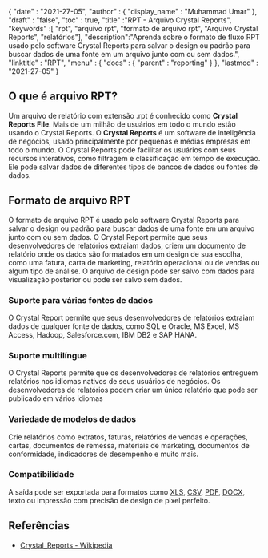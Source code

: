 {
  "date" : "2021-27-05",
  "author" : {
    "display_name" : "Muhammad Umar"
},
  "draft" : "false",
  "toc" : true,
  "title" :"RPT - Arquivo Crystal Reports",
  "keywords" :[ "rpt", "arquivo rpt", "formato de arquivo rpt", "Arquivo Crystal Reports", "relatórios"],
  "description":"Aprenda sobre o formato de fluxo RPT usado pelo software Crystal Reports para salvar o design ou padrão para buscar dados de uma fonte em um arquivo junto com ou sem dados.",
  "linktitle" : "RPT",
  "menu" : {
    "docs" : {
      "parent" : "reporting"
}
},
  "lastmod" : "2021-27-05"
}

## O que é arquivo RPT? ##
Um arquivo de relatório com extensão .rpt é conhecido como **Crystal Reports File**. Mais de um milhão de usuários em todo o mundo estão usando o Crystal Reports. O **Crystal Reports** é um software de inteligência de negócios, usado principalmente por pequenas e médias empresas em todo o mundo. O Crystal Reports pode facilitar os usuários com seus recursos interativos, como filtragem e classificação em tempo de execução. Ele pode salvar dados de diferentes tipos de bancos de dados ou fontes de dados.

## Formato de arquivo RPT

O formato de arquivo RPT é usado pelo software Crystal Reports para salvar o design ou padrão para buscar dados de uma fonte em um arquivo junto com ou sem dados. O Crystal Report permite que seus desenvolvedores de relatórios extraiam dados, criem um documento de relatório onde os dados são formatados em um design de sua escolha, como uma fatura, carta de marketing, relatório operacional ou de vendas ou algum tipo de análise. O arquivo de design pode ser salvo com dados para visualização posterior ou pode ser salvo sem dados.

### Suporte para várias fontes de dados
O Crystal Report permite que seus desenvolvedores de relatórios extraiam dados de qualquer fonte de dados, como SQL e Oracle, MS Excel, MS Access, Hadoop, Salesforce.com, IBM DB2 e SAP HANA.

### Suporte multilíngue
O Crystal Reports permite que os desenvolvedores de relatórios entreguem relatórios nos idiomas nativos de seus usuários de negócios. Os desenvolvedores de relatórios podem criar um único relatório que pode ser publicado em vários idiomas

### Variedade de modelos de dados
Crie relatórios como extratos, faturas, relatórios de vendas e operações, cartas, documentos de remessa, materiais de marketing, documentos de conformidade, indicadores de desempenho e muito mais.

### Compatibilidade
A saída pode ser exportada para formatos como [XLS](/pt/spreadsheet/xlsx/), [CSV](/pt/spreadsheet/csv/), [PDF](/pt/pdf/), [DOCX](/pt/word-processing/docx/), texto ou impressão com precisão de design de pixel perfeito.




## Referências ##

- [Crystal_Reports - Wikipedia](https://en.wikipedia.org/wiki/Crystal_Reports)

